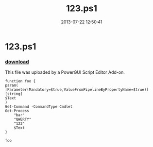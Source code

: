 ﻿---
pid:            4318
parent:         0
children:       
poster:         Anonymous
title:          123.ps1
date:           2013-07-22 12:50:41
description:    This file was uploaded by a PowerGUI Script Editor Add-on.
format:         posh
---

# 123.ps1

### [download](4318.ps1)  

This file was uploaded by a PowerGUI Script Editor Add-on.

```posh
function foo {
param(
[Parameter(Mandatory=$true,ValueFromPipelineByPropertyName=$true)]
[string]
$Text
)
Get-Command -CommandType Cmdlet
Get-Process
	"bar"
	"QWERTY"
	"123"
	$Text
}

foo
```
